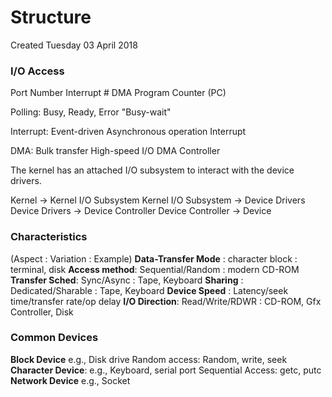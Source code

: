 # Structure
Created Tuesday 03 April 2018

### I/O Access
Port Number
Interrupt #
DMA
Program Counter (PC)
	
Polling: Busy, Ready, Error
"Busy-wait"
	
Interrupt: Event-driven
Asynchronous operation
Interrupt 

DMA: Bulk transfer
High-speed I/O
DMA Controller
	
The kernel has an attached I/O subsystem to interact with the device drivers.

Kernel	-> Kernel I/O Subsystem
  Kernel I/O Subsystem -> Device Drivers
Device Drivers -> Device Controller
Device Controller -> Device

### Characteristics
(Aspect : Variation : Example)
**Data-Transfer Mode** : character block : terminal, disk
**Access method**: Sequential/Random : modern CD-ROM
**Transfer Sched**: Sync/Async : Tape, Keyboard
**Sharing** : Dedicated/Sharable : Tape, Keyboard
**Device Speed** : Latency/seek time/transfer rate/op delay
**I/O Direction**: Read/Write/RDWR : CD-ROM, Gfx Controller, Disk


### Common Devices
**Block Device**
e.g., Disk drive
Random access: Random, write, seek
**Character Device**:
e.g., Keyboard, serial port
Sequential Access: getc, putc
**Network Device**
e.g., Socket
	

